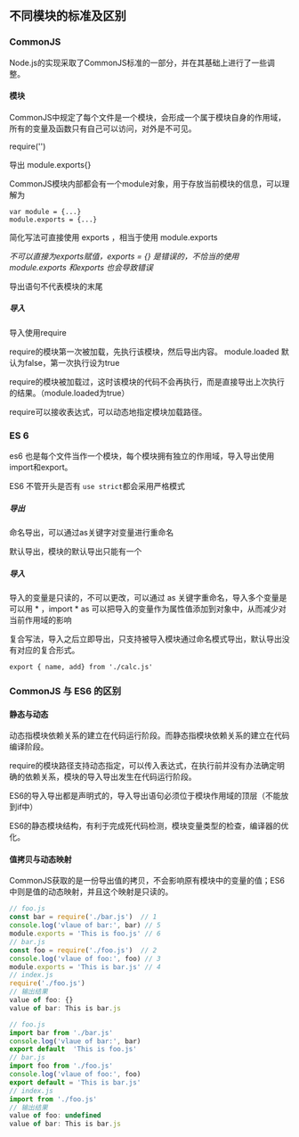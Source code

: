 ## 不同模块的标准及区别

### CommonJS

Node.js的实现采取了CommonJS标准的一部分，并在其基础上进行了一些调整。

#### 模块

CommonJS中规定了每个文件是一个模块，会形成一个属于模块自身的作用域，所有的变量及函数只有自己可以访问，对外是不可见。

require('')   

导出  module.exports{}

CommonJS模块内部都会有一个module对象，用于存放当前模块的信息，可以理解为

```
var module = {...}
module.exports = {...}
```

简化写法可直接使用 exports ，相当于使用 module.exports

*不可以直接为exports赋值，exports = {} 是错误的，不恰当的使用module.exports 和exports 也会导致错误*

导出语句不代表模块的末尾

##### 导入

导入使用require

require的模块第一次被加载，先执行该模块，然后导出内容。 module.loaded 默认为false，第一次执行设为true

require的模块被加载过，这时该模块的代码不会再执行，而是直接导出上次执行的结果。（module.loaded为true）

require可以接收表达式，可以动态地指定模块加载路径。

### ES 6

es6 也是每个文件当作一个模块，每个模块拥有独立的作用域，导入导出使用import和export。

ES6 不管开头是否有 `use strict`都会采用严格模式

##### 导出

命名导出，可以通过as关键字对变量进行重命名

默认导出，模块的默认导出只能有一个

##### 导入

导入的变量是只读的，不可以更改，可以通过 as 关键字重命名，导入多个变量是可以用 * ，import * as <myModule>可以把导入的变量作为属性值添加到<my Module>对象中，从而减少对当前作用域的影响

复合写法，导入之后立即导出，只支持被导入模块通过命名模式导出，默认导出没有对应的复合形式。

```
export { name, add} from './calc.js'
```

### CommonJS 与 ES6 的区别

####  静态与动态

动态指模块依赖关系的建立在代码运行阶段。而静态指模块依赖关系的建立在代码编译阶段。

require的模块路径支持动态指定，可以传入表达式，在执行前并没有办法确定明确的依赖关系，模块的导入导出发生在代码运行阶段。

ES6的导入导出都是声明式的，导入导出语句必须位于模块作用域的顶层（不能放到if中）

ES6的静态模块结构，有利于完成死代码检测，模块变量类型的检查，编译器的优化。

#### 值拷贝与动态映射

CommonJS获取的是一份导出值的拷贝，不会影响原有模块中的变量的值；ES6中则是值的动态映射，并且这个映射是只读的。

```javascript
// foo.js 
const bar = require('./bar.js')  // 1
console.log('vlaue of bar:', bar) // 5
module.exports = 'This is foo.js' // 6
// bar.js
const foo = require('./foo.js')  // 2
console.log('vlaue of foo:', foo) // 3
module.exports = 'This is bar.js' // 4
// index.js
require('./foo.js')
// 输出结果
value of foo: {}
value of bar: This is bar.js
```

```javascript
// foo.js 
import bar from './bar.js'  
console.log('vlaue of bar:', bar) 
export default  'This is foo.js'
// bar.js
import foo from './foo.js' 
console.log('vlaue of foo:', foo) 
export default = 'This is bar.js' 
// index.js
import from './foo.js'
// 输出结果
value of foo: undefined
value of bar: This is bar.js
```


